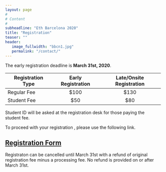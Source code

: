 ```yaml
---
layout: page
#
# Content
#
subheadline: "Eth Barcelona 2020"
title: "Registration"
teaser: ""
header:
   image_fullwidth: "bbcn1.jpg"
   permalink: "/contact/"
---
```


The early registration deadline is <b>March 31st, 2020</b>.

| Registration Type | Early Registration | Late/Onsite Registration |
|---|:-:|:-:|
| Regular Fee | $100 | $130 |
| Student Fee |  $50 |  $80 |

Student ID will be asked at the registration desk for those paying the student fee.


To proceed with your registration , please use the following link.

<h2>
<a href="https://barcelo.eventsair.com/ethbarcelona/registrationform/Site/Register">
Registration Form</a></h2>

Registraton can be cancelled until March 31st with a refund of original registration fee minus a processing fee. No refund is provided on or after March 31st.

<br>


